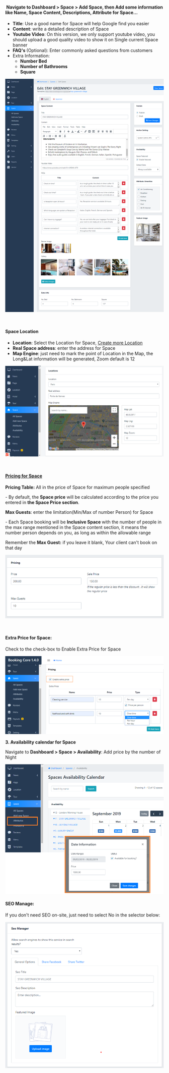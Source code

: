 <h4>&nbsp;Navigate to <strong>Dashboard &gt; Space &gt; Add Space</strong>, then Add some information like Name, Space Content, Descriptions, Attribute for Space...</h4>
<ul>
<li><strong>Title</strong>: Use a good name for Space will help Google find you easier</li>
<li><strong>Content</strong>: write a detailed description of Space</li>
<li><strong>Youtube Video</strong>: On this version, we only support youtube video, you should upload a good quality video to show it on Single current Space banner</li>
<li><strong>FAQ's </strong>(Optional): Enter commonly asked questions from customers</li>
<li>Extra Information:
<ul>
<li><strong>Number Bed</strong></li>
<li><strong>Number of Bathrooms</strong></li>
<li><strong>Square</strong></li>
</ul>
</li>
</ul>
<p><img src="/assets/images/633dff13b4d8478e64395c0960eea51f.png" /></p>
<p>&nbsp;</p>
<h4>Space Location</h4>
<ul>
<li><strong>Location</strong>: Select the Location for Space, <a href="http://docs.bookingcore.org/#location_manage">Create more Location</a></li>
<li><strong>Real Space address</strong>: enter the address for Space</li>
<li><strong>Map Engine</strong>: just need to mark the point of Location in the Map, the Long&amp;Lat information will be generated, Zoom default is 12</li>
</ul>
<p><img class="padding" src="/assets/images/a8e1069a4cb4a1ac15ed89ca94af0345.png" /></p>
<p>&nbsp;</p>
<h4 id="pring_space"><a href="#pring_space">Pricing for Space</a></h4>
<p><strong>Pricing Table:</strong> All in the price of Space for maximum people specified</p>
<p>- By default, the <strong>Space price</strong> will be calculated according to the price you entered in <strong>the Space Price section</strong>.</p>
<p><strong>Max Guests</strong>: enter the limitation(Min/Max of number Person) for Space</p>
<p>- Each Space booking will be <strong> Inclusive Space </strong> with the number of people in the max range mentioned in the Space content section, it means the number person depends on you, as long as within the allowable range</p>
<p>Remember the <strong>Max Guest:</strong> if you leave it blank, Your client can't book on that day</p>
<p><img class="padding" src="/assets/images/cce082c5ffb22f03574ac058e0a7ca84.png" /></p>
<p>&nbsp;</p>
<h4>Extra Price for Space:</h4>
<p>Check to the check-box to Enable Extra Price for Space</p>
<p><img class="padding" src="/assets/images/c1ebaba97cb685236716a14e476610ed.png" /></p>
<p><strong>3. Availability calendar for Space </strong></p>
<p>Navigate to <strong>Dashboard &gt; Space &gt; Availability</strong>: Add price by the number of Night</p>
<p><img class="padding" src="/assets/images/44ad9e14e9d93e6ca0c547eaf9e85eff.png" /></p>
<h4>SEO Manage:</h4>
<p>If you don't need SEO on-site, just need to select No in the selector below:</p>
<p><img class="padding" src="/assets/images/7d72d5717a5b521914553afb17aa95bb.png" /></p>
